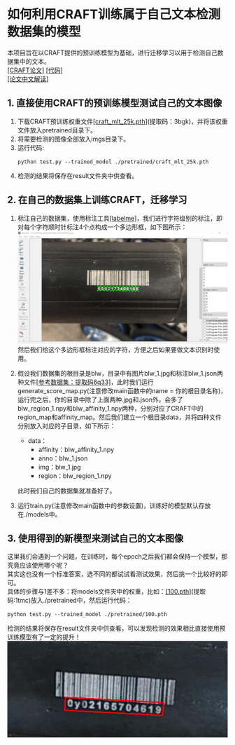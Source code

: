 # 如何利用CRAFT训练属于自己文本检测数据集的模型
本项目旨在以CRAFT提供的预训练模型为基础，进行迁移学习以用于检测自己数据集中的文本。  
[[CRAFT论文]](https://arxiv.org/abs/1904.01941)
[[代码]](https://github.com/CommissarMa/pytorch-CRAFT)  
[[论文中文解读]](https://github.com/CommissarMa/Awesome_CV_papers/blob/master/Text_Related/cvpr2019_CRAFT/cvpr2019_CRAFT.md)

## 1. 直接使用CRAFT的预训练模型测试自己的文本图像
1. 下载CRAFT预训练权重文件[[craft_mlt_25k.pth]](https://pan.baidu.com/s/1oinKoVnIMP017hc-1yX_CQ)(提取码：3bgk)，并将该权重文件放入pretrained目录下。
2. 将需要检测的图像全部放入imgs目录下。
3. 运行代码:  
    ```
    python test.py --trained_model ./pretrained/craft_mlt_25k.pth
    ```
4. 检测的结果将保存在result文件夹中供查看。

## 2. 在自己的数据集上训练CRAFT，迁移学习
1. 标注自己的数据集，使用标注工具[[labelme]](https://github.com/wkentaro/labelme)，我们进行字符级别的标注，即对每个字符顺时针标注4个点构成一个多边形框，如下图所示：
![标注](./readme_imgs/标注.png)  
然后我们给这个多边形框标注对应的字符，方便之后如果要做文本识别时使用。
2. 假设我们数据集的根目录是blw，目录中有图片blw_1.jpg和标注blw_1.json两种文件[[参考数据集：提取码6q33]](https://pan.baidu.com/s/10FO2Y9tMPcrjmBoTbPJlXw)，此时我们运行generate_score_map.py(注意修改main函数中的name = 你的根目录名称)，运行完之后，你的目录中除了上面两种.jpg和.json外，会多了blw_region_1.npy和blw_affinity_1.npy两种，分别对应了CRAFT中的region_map和affinity_map。然后我们建立一个根目录data，并将四种文件分别放入对应的子目录，如下所示：  
    + data：
        + affinity：blw_affinity_1.npy
        + anno：blw_1.json
        + img：blw_1.jpg
        + region：blw_region_1.npy  
    
    此时我们自己的数据集就准备好了。
3. 运行train.py(注意修改main函数中的参数设置)，训练好的模型默认存放在./models中。

## 3. 使用得到的新模型来测试自己的文本图像
这里我们会遇到一个问题，在训练时，每个epoch之后我们都会保持一个模型，那究竟应该使用哪个呢？  
其实这也没有一个标准答案，选不同的都试试看测试效果，然后挑一个比较好的即可。  
具体的步骤与1差不多：将models文件夹中的权重，比如：[[100.pth]](https://pan.baidu.com/s/1Na5hA2-RXMovIa6J7aJzhw )(提取码:1tmc)放入./pretrained中，然后运行代码：  
```
python test.py --trained_model ./pretrained/100.pth
```
检测的结果将保存在result文件夹中供查看，可以发现检测的效果相比直接使用预训练模型有了一定的提升！  
![检测结果](./readme_imgs/res_blw_1.jpg) 